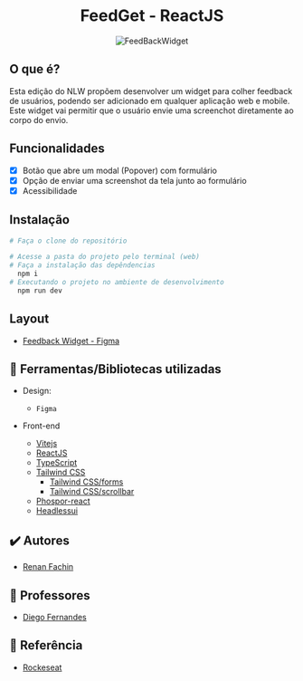 <h1 align="center">
  FeedGet - ReactJS
</h1>

<p align="center">
  <img alt="FeedBackWidget" src="https://i.imgur.com/PrwcsNB.png">
</p>

## O que é?
Esta edição do NLW propõem desenvolver um widget para colher feedback de usuários, podendo ser adicionado em qualquer aplicação web e mobile.<br>
Este widget vai permitir que o usuário envie uma screenchot diretamente ao corpo do envio.

## Funcionalidades
- [x] Botão que abre um modal (Popover) com formulário
- [x] Opção de enviar uma screenshot da tela junto ao formulário
- [x] Acessibilidade

## Instalação
```bash
# Faça o clone do repositório
```

```bash
# Acesse a pasta do projeto pelo terminal (web)
# Faça a instalação das depêndencias
  npm i
# Executando o projeto no ambiente de desenvolvimento
  npm run dev
```

## Layout
- [Feedback Widget - Figma](https://www.figma.com/community/file/1102912516166573468)

## 📘 Ferramentas/Bibliotecas utilizadas
- Design:
  - `Figma`

- Front-end
  - [Vitejs](https://vitejs.dev/)
  - [ReactJS](https://reactjs.org/)
  - [TypeScript](https://www.typescriptlang.org/)
  - [Tailwind CSS](https://tailwindcss.com/)
    - [Tailwind CSS/forms](https://github.com/tailwindlabs/tailwindcss-form)
    - [Tailwind CSS/scrollbar](https://www.npmjs.com/package/tailwind-scrollbar)
  - [Phospor-react](https://www.npmjs.com/package/phosphor-react)
  - [Headlessui](https://headlessui.com/)


## ✔️ Autores

- [Renan Fachin](https://github.com/RenanFachin/)

## 📄 Professores

- [Diego Fernandes](https://github.com/diego3g)

## 📄 Referência

- [Rockeseat](https://www.rocketseat.com.br/)